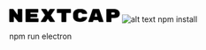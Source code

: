<img src="images/nextcap.svg" alt="alt text" width="200">
<img src="images/example.gif" alt="alt text" width="250">
npm install

npm run electron
